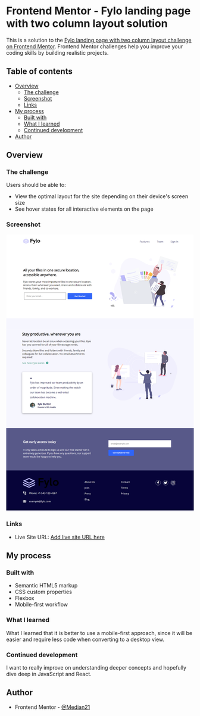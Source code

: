 # Frontend Mentor - Fylo landing page with two column layout solution

This is a solution to the [Fylo landing page with two column layout challenge on Frontend Mentor](https://www.frontendmentor.io/challenges/fylo-landing-page-with-two-column-layout-5ca5ef041e82137ec91a50f5). Frontend Mentor challenges help you improve your coding skills by building realistic projects. 

## Table of contents

- [Overview](#overview)
  - [The challenge](#the-challenge)
  - [Screenshot](#screenshot)
  - [Links](#links)
- [My process](#my-process)
  - [Built with](#built-with)
  - [What I learned](#what-i-learned)
  - [Continued development](#continued-development)
- [Author](#author)

## Overview

### The challenge

Users should be able to:

- View the optimal layout for the site depending on their device's screen size
- See hover states for all interactive elements on the page

### Screenshot

![](./design/completed-desktop.png)


### Links

- Live Site URL: [Add live site URL here](https://frontend-mentor-challenge-ansly.netlify.app/)

## My process

### Built with

- Semantic HTML5 markup
- CSS custom properties
- Flexbox
- Mobile-first workflow


### What I learned

What I learned that it is better to use a mobile-first approach, since it will be easier and require less code when converting to a desktop view.


### Continued development

I want to really improve on understanding deeper concepts and hopefully dive deep in JavaScript and React.

## Author

- Frontend Mentor - [@Median21](https://www.frontendmentor.io/profile/Median21)

